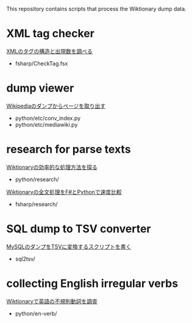 This repository contains scripts that process the Wiktionary dump data.

# XML tag checker

[XMLのタグの構造と出現数を調べる](https://qiita.com/7shi/items/022c58cf9a86ced595ef)

* fsharp/CheckTag.fsx

# dump viewer

[Wikipediaのダンプからページを取り出す](https://qiita.com/7shi/items/7a4aa381ec3dc97bd0f2)

* python/etc/conv\_index.py
* python/etc/mediawiki.py

# research for parse texts

[Wiktionaryの効率的な処理方法を探る](https://qiita.com/7shi/items/e8091f6ac72491ad45a6) 

* python/research/

[Wiktionaryの全文処理をF#とPythonで速度比較](https://qiita.com/7shi/items/1d6b97c657c6fffdbd70)

* fsharp/research/

# SQL dump to TSV converter

[MySQLのダンプをTSVに変換するスクリプトを書く](https://qiita.com/7shi/items/c296a168d53c7af28942)

* sql2tsv/

# collecting English irregular verbs

[Wiktionaryで英語の不規則動詞を調査](https://qiita.com/7shi/items/2a945c346f74ca54552f)

* python/en-verb/

